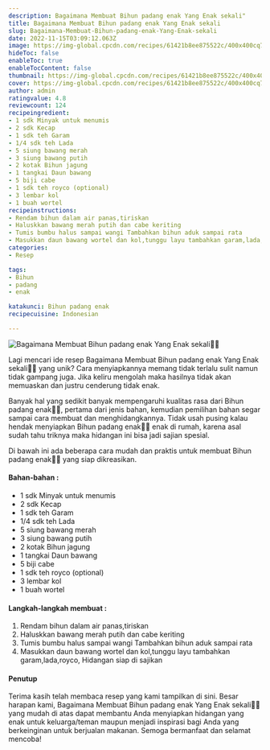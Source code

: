 ```yaml
---
description: Bagaimana Membuat Bihun padang enak Yang Enak sekali"
title: Bagaimana Membuat Bihun padang enak Yang Enak sekali
slug: Bagaimana-Membuat-Bihun-padang-enak-Yang-Enak-sekali
date: 2022-11-15T03:09:12.063Z
image: https://img-global.cpcdn.com/recipes/61421b8ee875522c/400x400cq70/photo.jpg
hideToc: false
enableToc: true
enableTocContent: false
thumbnail: https://img-global.cpcdn.com/recipes/61421b8ee875522c/400x400cq70/photo.jpg
cover: https://img-global.cpcdn.com/recipes/61421b8ee875522c/400x400cq70/photo.jpg
author: admin
ratingvalue: 4.8
reviewcount: 124
recipeingredient:
- 1 sdk Minyak untuk menumis
- 2 sdk Kecap
- 1 sdk teh Garam
- 1/4 sdk teh Lada
- 5 siung bawang merah
- 3 siung bawang putih
- 2 kotak Bihun jagung
- 1 tangkai Daun bawang
- 5 biji cabe
- 1 sdk teh royco (optional)
- 3 lembar kol
- 1 buah wortel
recipeinstructions:
- Rendam bihun dalam air panas,tiriskan
- Haluskkan bawang merah putih dan cabe keriting
- Tumis bumbu halus sampai wangi Tambahkan bihun aduk sampai rata
- Masukkan daun bawang wortel dan kol,tunggu layu tambahkan garam,lada,royco, Hidangan siap di sajikan
categories:
- Resep

tags:
- Bihun
- padang
- enak

katakunci: Bihun padang enak
recipecuisine: Indonesian

---
```


![Bagaimana Membuat Bihun padang enak Yang Enak sekali👩‍🍳](https://img-global.cpcdn.com/recipes/61421b8ee875522c/400x400cq70/photo.jpg)

Lagi mencari ide resep Bagaimana Membuat Bihun padang enak Yang Enak sekali👩‍🍳 yang unik? Cara menyiapkannya memang tidak terlalu sulit namun tidak gampang juga. Jika keliru mengolah maka hasilnya tidak akan memuaskan dan justru cenderung tidak enak.

Banyak hal yang sedikit banyak mempengaruhi kualitas rasa dari Bihun padang enak👩‍🍳, pertama dari jenis bahan, kemudian pemilihan bahan segar sampai cara membuat dan menghidangkannya. Tidak usah pusing kalau hendak menyiapkan Bihun padang enak👩‍🍳 enak di rumah, karena asal sudah tahu triknya maka hidangan ini bisa jadi sajian spesial.

Di bawah ini ada beberapa cara mudah dan praktis untuk membuat Bihun padang enak👩‍🍳 yang siap dikreasikan.

<!--inarticleads1-->

#### Bahan-bahan :

- 1 sdk Minyak untuk menumis
- 2 sdk Kecap
- 1 sdk teh Garam
- 1/4 sdk teh Lada
- 5 siung bawang merah
- 3 siung bawang putih
- 2 kotak Bihun jagung
- 1 tangkai Daun bawang
- 5 biji cabe
- 1 sdk teh royco (optional)
- 3 lembar kol
- 1 buah wortel

<!--inarticleads2-->

#### Langkah-langkah membuat :

1. Rendam bihun dalam air panas,tiriskan
1. Haluskkan bawang merah putih dan cabe keriting
1. Tumis bumbu halus sampai wangi Tambahkan bihun aduk sampai rata
1. Masukkan daun bawang wortel dan kol,tunggu layu tambahkan garam,lada,royco, Hidangan siap di sajikan

#### Penutup

Terima kasih telah membaca resep yang kami tampilkan di sini. Besar harapan kami, Bagaimana Membuat Bihun padang enak Yang Enak sekali👩‍🍳 yang mudah di atas dapat membantu Anda menyiapkan hidangan yang enak untuk keluarga/teman maupun menjadi inspirasi bagi Anda yang berkeinginan untuk berjualan makanan. Semoga bermanfaat dan selamat mencoba!